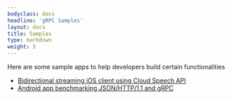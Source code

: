 ```yaml
---
bodyclass: docs
headline: 'gRPC Samples'
layout: docs
title: Samples
type: markdown
weight: 5
---
```


<p class="lead">Here are some sample apps to help developers build certain functionalities</p>

<ul>
  <li><a target="_blank" href="https://github.com/GoogleCloudPlatform/ios-docs-samples/tree/master/speech/Objective-C/Speech-gRPC-Streaming">Bidirectional streaming iOS client using Cloud Speech API</a></li>
  <li><a target="_blank" href="https://github.com/david-cao/gRPCBenchmarks">Android app benchmarking JSON/HTTP/1.1 and gRPC</a></li>
</ul>
